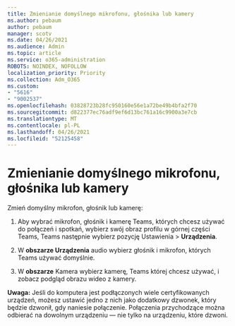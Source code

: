 ```yaml
---
title: Zmienianie domyślnego mikrofonu, głośnika lub kamery
ms.author: pebaum
author: pebaum
manager: scotv
ms.date: 04/26/2021
ms.audience: Admin
ms.topic: article
ms.service: o365-administration
ROBOTS: NOINDEX, NOFOLLOW
localization_priority: Priority
ms.collection: Adm_O365
ms.custom:
- "5616"
- "9002537"
ms.openlocfilehash: 03828723b28fc950160e56e1a72be49b4bfa2f70
ms.sourcegitcommit: d822377ec76adf9ef6d13bc761a16c9900a3e7cb
ms.translationtype: MT
ms.contentlocale: pl-PL
ms.lasthandoff: 04/26/2021
ms.locfileid: "52125458"
---
```

# <a name="change-your-default-mic-speaker-or-camera"></a>Zmienianie domyślnego mikrofonu, głośnika lub kamery

Zmień domyślny mikrofon, głośnik lub kamerę:

1. Aby wybrać mikrofon, głośnik i kamerę Teams, których chcesz używać do połączeń i spotkań, wybierz swój obraz profilu w górnej części Teams, Teams następnie wybierz pozycję Ustawienia  >  **Urządzenia**.

1. W **obszarze Urządzenia** audio wybierz głośnik i mikrofon, których Teams używać domyślnie. 

1. W **obszarze** Kamera wybierz kamerę, Teams której chcesz używać, i zobacz podgląd obrazu wideo z kamery. 

**Uwaga:** Jeśli do komputera jest podłączonych wiele certyfikowanych urządzeń, możesz ustawić jedno z nich jako dodatkowy dzwonek, który będzie dzwonił, gdy naniesie połączenie. Połączenia przychodzące można odbierać na dowolnym urządzeniu — nie tylko na urządzeniu, które dzwoni.
